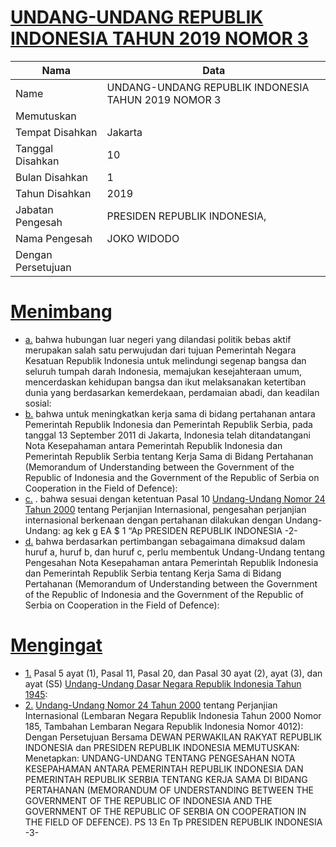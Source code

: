 # [UNDANG-UNDANG REPUBLIK INDONESIA TAHUN 2019 NOMOR 3](http://example.org/legal/document/uu/2019/3)

| Nama | Data |
| ------ | ----- |
|Name|UNDANG-UNDANG REPUBLIK INDONESIA TAHUN 2019 NOMOR 3|
|Memutuskan||
|Tempat Disahkan|Jakarta|
|Tanggal Disahkan|10|
|Bulan Disahkan|1|
|Tahun Disahkan|2019|
|Jabatan Pengesah|PRESIDEN REPUBLIK INDONESIA,|
|Nama Pengesah|JOKO WIDODO|
|Dengan Persetujuan||
# [Menimbang](http://example.org/legal/document/uu/2019/3/menimbang)

* [a.](http://example.org/legal/document/uu/2019/3/menimbang/point/a) bahwa hubungan luar negeri yang dilandasi politik bebas aktif merupakan salah satu perwujudan dari tujuan Pemerintah Negara Kesatuan Republik Indonesia untuk melindungi segenap bangsa dan seluruh tumpah darah Indonesia, memajukan kesejahteraan umum, mencerdaskan kehidupan bangsa dan ikut melaksanakan ketertiban dunia yang berdasarkan kemerdekaan, perdamaian abadi, dan keadilan sosial:
* [b.](http://example.org/legal/document/uu/2019/3/menimbang/point/b) bahwa untuk meningkatkan kerja sama di bidang pertahanan antara Pemerintah Republik Indonesia dan Pemerintah Republik Serbia, pada tanggal 13 September 2011 di Jakarta, Indonesia telah ditandatangani Nota Kesepahaman antara Pemerintah Republik Indonesia dan Pemerintah Republik Serbia tentang Kerja Sama di Bidang Pertahanan (Memorandum of Understanding between the Government of the Republic of Indonesia and the Government of the Republic of Serbia on Cooperation in the Field of Defence):
* [c.](http://example.org/legal/document/uu/2019/3/menimbang/point/c) . bahwa sesuai dengan ketentuan Pasal 10 [Undang-Undang Nomor 24 Tahun 2000](http://example.org/legal/document/uu/2000/24) tentang Perjanjian Internasional, pengesahan perjanjian internasional berkenaan dengan pertahanan dilakukan dengan Undang-Undang: ag kek g EA $ 1 “Ap PRESIDEN REPUBLIK INDONESIA -2-
* [d.](http://example.org/legal/document/uu/2019/3/menimbang/point/d) bahwa berdasarkan pertimbangan sebagaimana dimaksud dalam huruf a, huruf b, dan huruf c, perlu membentuk Undang-Undang tentang Pengesahan Nota Kesepahaman antara Pemerintah Republik Indonesia dan Pemerintah Republik Serbia tentang Kerja Sama di Bidang Pertahanan (Memorandum of Understanding between the Government of the Republic of Indonesia and the Government of the Republic of Serbia on Cooperation in the Field of Defence):
# [Mengingat](http://example.org/legal/document/uu/2019/3/mengingat)

* [1.](http://example.org/legal/document/uu/2019/3/mengingat/point/0001) Pasal 5 ayat (1), Pasal 11, Pasal 20, dan Pasal 30 ayat (2), ayat (3), dan ayat (S5) [Undang-Undang Dasar Negara Republik Indonesia Tahun 1945](http://example.org/legal/document/uu):
* [2.](http://example.org/legal/document/uu/2019/3/mengingat/point/0002) [Undang-Undang Nomor 24 Tahun 2000](http://example.org/legal/document/uu/2000/24) tentang Perjanjian Internasional (Lembaran Negara Republik Indonesia Tahun 2000 Nomor 185, Tambahan Lembaran Negara Republik Indonesia Nomor 4012): Dengan Persetujuan Bersama DEWAN PERWAKILAN RAKYAT REPUBLIK INDONESIA dan PRESIDEN REPUBLIK INDONESIA MEMUTUSKAN: Menetapkan: UNDANG-UNDANG TENTANG PENGESAHAN NOTA KESEPAHAMAN ANTARA PEMERINTAH REPUBLIK INDONESIA DAN PEMERINTAH REPUBLIK SERBIA TENTANG KERJA SAMA DI BIDANG PERTAHANAN (MEMORANDUM OF UNDERSTANDING BETWEEN THE GOVERNMENT OF THE REPUBLIC OF INDONESIA AND THE GOVERNMENT OF THE REPUBLIC OF SERBIA ON COOPERATION IN THE FIELD OF DEFENCE). PS 13 En Tp PRESIDEN REPUBLIK INDONESIA -3-